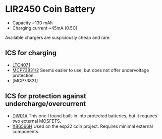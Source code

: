 # LIR2450 Coin Battery
- Capacity ~130 mAh
- Charging current ~45mA (0.5C)

Available chargers are suspiciously cheap and rare.

## ICS for charging
- [LTC4071](https://www.analog.com/media/en/technical-documentation/data-sheets/LTC4071.pdf)
- [MCP73831/2](https://cdn-reichelt.de/documents/datenblatt/A200/MCP73831-2_ENG_TDS.pdf)
  Seems easier to use, but does not offer undervoltage protection.
- [MCP73831]

## ICS for protection against undercharge/overcurrent
- [DW01A](https://lcsc.com/product-detail/Battery-Protection-ICs_PUOLOP-DW01A_C351410.html)
  This one I found built-in into protected batteries, but it requires two external MOSFETS.
- [XB6566H](https://datasheet.lcsc.com/szlcsc/1810010232_XySemi-XB6566H0_C190847.pdf)
  Used on the esp32 coin project. Requires minimal external components.
